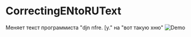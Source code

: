 # CorrectingENtoRUText
Меняет текст программиста "djn nfre. [y." на "вот такую хню"
![Demo](https://i.yapx.ru/LvOX.gif)

